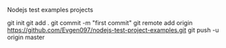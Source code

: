
Nodejs test examples projects

git init
git add .
git commit -m "first commit"
git remote add origin https://github.com/Evgen097/nodejs-test-project-examples.git
git push -u origin master
















